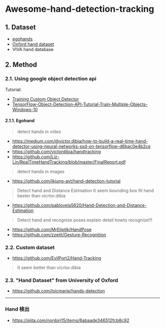 # Awesome-hand-detection-tracking
## 1. Dataset

* [egohands](http://vision.soic.indiana.edu/projects/egohands/)
* [Oxford hand dataset](http://www.robots.ox.ac.uk/%7Evgg/research/hands/index.html)
* VIVA hand database

## 2. Method 
### 2.1. Using google object detection api 
Tutorial:
  * [Training Custom Object Detector](https://tensorflow-object-detection-api-tutorial.readthedocs.io/en/latest/training.html)
  * [TensorFlow-Object-Detection-API-Tutorial-Train-Multiple-Objects-Windows-10](https://github.com/EdjeElectronics/TensorFlow-Object-Detection-API-Tutorial-Train-Multiple-Objects-Windows-10)

#### 2.1.1. Egohand 
> detect hands in video
* https://medium.com/@victor.dibia/how-to-build-a-real-time-hand-detector-using-neural-networks-ssd-on-tensorflow-d6bac0e4b2ce
*  https://github.com/victordibia/handtracking
*  https://github.com/Liz-Lin/RealTimeHandTracking/blob/master/FinalReport.pdf

> detect hands in images
* https://github.com/jkjung-avt/hand-detection-tutorial

> Detect hand and Distance Estimation
> It seem bounding box fit hand bester than vicrtor.dibia
* https://github.com/pablovela5620/Hand-Detection-and-Distance-Estimation

> Detect hand and recognize poses
> explain detail howto recognize!!!
* https://github.com/MrEliptik/HandPose
* https://github.com/zzeitt/Gesture-Recognition
### 2.2. Custom dataset

* https://github.com/EvilPort2/Hand-Tracking
> It seem better than vicrtor.dibia


### 2.3. "Hand Dataset" from University of Oxford
* https://github.com/loicmarie/hands-detection


***
### Hand 検出
* https://qiita.com/nonbiri15/items/6abaade346512fcb8c92
